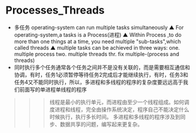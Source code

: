 # Processes_Threads

* 多任务 operating-system can run multiple tasks simultaneously
  ▲ For operating-system,a tasks is a Process(进程) 
  ▲ Within Process ,to do more than one things at a time, you need multiple "sub-tasks",which called threads
  ▲ multiple tasks can be achieved in three ways:
        one. multiple process
        two. multiple threads
        thr. fix multiple-(process and threads)
* 同时执行多个任务通常各个任务之间并不是没有关联的，而是需要相互通信和协调，有时，任务1必须暂停等待任务2完成后才能继续执行，有时，任务3和任务4又不能同时执行，所以，多进程和多线程的程序的复杂度要远远高于我们前面写的单进程单线程的程序

>>> 线程是最小的执行单元，而进程由至少一个线程组成。如何调度进程和线程，完全由操作系统决定，程序自己不能决定什么时候执行，执行多长时间。
    多进程和多线程的程序涉及到同步、数据共享的问题，编写起来更复杂。

